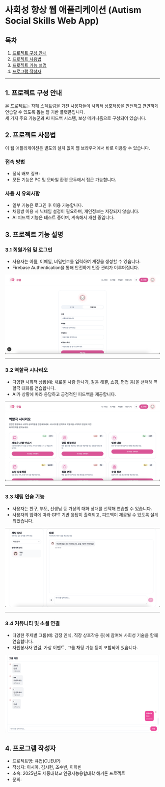 # 사회성 향상 웹 애플리케이션 (Autism Social Skills Web App)

## 목차
1. [프로젝트 구성 안내](#1-프로젝트-구성-안내)  
2. [프로젝트 사용법](#2-프로젝트-사용법)  
3. [프로젝트 기능 설명](#3-프로젝트-기능-설명)  
4. [프로그램 작성자](#5-프로그램-작성자)

---

## 1. 프로젝트 구성 안내

본 프로젝트는 자폐 스펙트럼을 가진 사용자들이 사회적 상호작용을 안전하고 편안하게 연습할 수 있도록 돕는 웹 기반 플랫폼입니다.  
세 가지 주요 기능군과 AI 피드백 시스템, 보상 메커니즘으로 구성되어 있습니다.

## 2. 프로젝트 사용법

이 웹 애플리케이션은 별도의 설치 없이 웹 브라우저에서 바로 이용할 수 있습니다.

### 접속 방법
- 정식 배포 링크:
- 모든 기능은 PC 및 모바일 환경 모두에서 접근 가능합니다.

### 사용 시 유의사항
- 일부 기능은 로그인 후 이용 가능합니다.  
- 채팅방 이용 시 닉네임 설정이 필요하며, 개인정보는 저장되지 않습니다.  
- AI 피드백 기능은 테스트 중이며, 계속해서 개선 중입니다.

## 3. 프로젝트 기능 설명

### 3.1 회원가입 및 로그인

- 사용자는 이름, 이메일, 비밀번호를 입력하여 계정을 생성할 수 있습니다.
- Firebase Authentication을 통해 안전하게 인증 관리가 이루어집니다.

![회원가입 화면](./screenshots/signup.png)

---

### 3.2 역할극 시나리오

- 다양한 사회적 상황(예: 새로운 사람 만나기, 갈등 해결, 쇼핑, 면접 등)을 선택해 역할극 대화를 연습합니다.
- AI가 상황에 따라 응답하고 긍정적인 피드백을 제공합니다.

![시나리오 선택 화면](./screenshots/scenario.png)

---

### 3.3 채팅 연습 기능

- 사용자는 친구, 부모, 선생님 등 가상의 대화 상대를 선택해 연습할 수 있습니다.
- 사용자의 입력에 따라 GPT 기반 응답이 출력되고, 피드백이 제공될 수 있도록 설계되었습니다.

![채팅 연습 화면](./screenshots/chat.png)

---

### 3.4 커뮤니티 및 소셜 연결

- 다양한 주제별 그룹(예: 감정 인식, 직장 상호작용 등)에 참여해 사회성 기술을 함께 연습합니다.
- 자원봉사자 연결, 가상 이벤트, 그룹 채팅 기능 등이 포함되어 있습니다.

![커뮤니티 화면](./screenshots/community.png)

## 4. 프로그램 작성자

- 프로젝트명: 큐업(CUEUP)
- 작성자: 이시아, 김시현, 조수빈, 이하빈  
- 소속: 2025년도 세종대학교 인공지능융합대학 해커톤 프로젝트  
- 문의:
